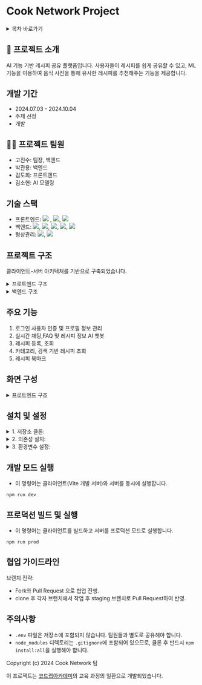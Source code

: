 # Cook Network Project

<details>
<summary>목차 바로가기</summary>
<div markdown="1">

1. [프로젝트 소개](https://github.com/JINSUKO/CookNetwork?tab=readme-ov-file#프로젝트-소개)
2. [개발 기간](https://github.com/JINSUKO/CookNetwork?tab=readme-ov-file#개발-기간)
3. [프로젝트 팀원](https://github.com/JINSUKO/CookNetwork?tab=readme-ov-file#프로젝트-팀원)
4. [기술 스택](https://github.com/JINSUKO/CookNetwork?tab=readme-ov-file#기술-스택)
5. [프로젝트 구조](https://github.com/JINSUKO/CookNetwork?tab=readme-ov-file#프로젝트-구조)
   - 프론트엔드 구조
   - 백엔드 구조
6. [주요 기능](https://github.com/JINSUKO/CookNetwork?tab=readme-ov-file#주요-기능)
7. [화면 구성](https://github.com/JINSUKO/CookNetwork?tab=readme-ov-file#화면-구성)
8. [설치 및 설정](https://github.com/JINSUKO/CookNetwork?tab=readme-ov-file#설치-및-실행)
9. [개발 모드 실행](https://github.com/JINSUKO/CookNetwork?tab=readme-ov-file#개발-모드-실행)
10. [프로덕션 빌드 및 실행](https://github.com/JINSUKO/CookNetwork?tab=readme-ov-file#프로덕션-빌드-및-실행)
11. [협업 가이드라인](https://github.com/JINSUKO/CookNetwork?tab=readme-ov-file#협업-가이드라인)
12. [주의사항](https://github.com/JINSUKO/CookNetwork?tab=readme-ov-file#주의사항)


</div>
</details>

## 📝 프로젝트 소개

 AI 기능 기반 레시피 공유 플랫폼입니다. 사용자들이 레시피를 쉽게 공유할 수 있고, ML 기능을 이용하여 음식 사진을 통해 유사한 레시피를 추천해주는 기능을 제공합니다.

## 개발 기간

 - 2024.07.03 - 2024.10.04
 - 주제 선정
 - 개발

## 💁‍♂️ 프로젝트 팀원

- 고진수: 팀장, 백엔드
- 박관용: 백엔드
- 김도희: 프론트엔드
- 김소현: AI 모델링

## 기술 스택

- 프론트엔드: <img src="https://img.shields.io/badge/JavaScript-F7DF1E?style=flat-square&logo=JavaScript&logoColor=white"> , <img src="https://img.shields.io/badge/React-61DAFB?style=flat-square&logo=React&logoColor=white">, <img src="https://img.shields.io/badge/Vite-646CFF?style=flat-square&logo=Vite&logoColor=white">
- 백엔드: <img src="https://img.shields.io/badge/JavaScript-F7DF1E?style=flat-square&logo=JavaScript&logoColor=white">, <img src="https://img.shields.io/badge/Node.js-5FA04E?style=flat-square&logo=Node.js&logoColor=white">, <img src="https://img.shields.io/badge/Express.js-000000?style=flat-square&logo=Express&logoColor=white">, <img src="https://img.shields.io/badge/Python-3776AB?style=flat-square&logo=Python&logoColor=white">, <img src="https://img.shields.io/badge/FastAPI-009688?style=flat-square&logo=FastAPI&logoColor=white">
- 형상관리: <img src="https://img.shields.io/badge/Git-F05032?style=flat-square&logo=Git&logoColor=white">, <img src="https://img.shields.io/badge/GitHub-181717?style=flat-square&logo=GitHub&logoColor=white">

## 프로젝트 구조

클라이언트-서버 아키텍처를 기반으로 구축되었습니다.

<details>
<summary>프로트엔드 구조</summary>
<div markdown="1">

```
1. 프론트:
   - vite
   - React.js
   - react-bootstrap

2. 주요 컴포넌트:
   - 레이아웃 관련 컴포넌트
   - 데이터 표시 컴포넌트: 배너 슬라이드, 레시피 캐러셀, 검색 결과 표시 등
   - 사용자 인터페이스 컴포넌트: 검색 바, 사용자 정보 모달, 사용자 이름 수정 등

3. 페이지 컴포넌트:
   - 로그인/회원가입 페이지
   - 레시피 상세 페이지
   - 레시피 목록 페이지
   - 사용자 마이페이지
   - 채팅 모달 페이지

4. 상태 관리 및 API 통신:
   - Fetch API를 사용한 인터셉터 큐를 구현하여 토큰 인증 요청을 관리
```

</div>
</details>

<details>
<summary>백엔드 구조</summary>
<div markdown="1">

```
1. 서버:
   - Node.js와 Express.js 프레임워크
   - Python과 FastAPi를 사용하여 구현

2. 데이터베이스:
MariaDB: 주요 정보 관리
   - 사용자 정보
   - 레시피 정보
   - 카테고리
   - 재료
   - 북마크
   - 채팅 메시지

Redis Cloud:
   - 로그인 토큰 정보 관리

Cloudinary:
   - 이미지 파일 저장 및 제공

3. 주요 모듈:
   - 인증 관련 모듈: JWT 및 Redis Cloud를 이용한 유저 인증, Nodemailer 회원가입 인증
   - 채팅 모듈: socket.io 실시간 채팅, OpenAI와 LangChain API를 이용한 채팅 봇
   - 라우터 모듈: 서버 로직 API 구현
   - 이미지 관리 모듈: Cloudinary 서비스로 이미지 파일 관리

4. API 엔드포인트:
   - 사용자 관리: 회원가입, 로그인, 로그아웃, 유저정보 업데이트
   - 레시피 관리: 레시피 조회, 검색, 카테고리별 조회, 등록
   - 카테고리 관리: 카테고리 조회 및 사용자별 카테고리 설정
```

</div>
</details>

## 주요 기능

1. 로그인 사용자 인증 및 프로필 정보 관리
2. 실시간 채팅,FAQ 및 레시피 정보 AI 챗봇
3. 레시피 등록, 조회
4. 카테고리, 검색 기반 레시피 조회
5. 레시피 북마크


## 화면 구성

<details>
<summary>프로트엔드 구조</summary>
<div markdown="1">

|화면 명|화면 명|
|:---:|:---:|
|<img src=""/>|<img src=""/>|
|화면에 대한 설명을 입력합니다.|화면에 대한 설명을 입력합니다.|


|화면 명|
|:---:|
|<img src=""/>|
|화면에 대한 설명을 입력합니다.|

</div>
</details>

## 설치 및 설정

<details>
<summary>1. 저장소 클론:</summary>
<div markdown="1">

```
# 본인 깃허브로 프로젝트 Fork
git clone https://github.com/[본인 GitHub]/CookNetwork.git
cd ./CookNetwork
git checkout -b [개인 작업 branch 이름]
```

</div>
</details>

<details>
<summary>2. 의존성 설치:</summary>
<div markdown="1">

```
# server 와 client의 npm 의존성이 명렁어 하나로 모두 설치된다.
npm run install:all --force

# ai의 파이썬 라이브러리는 수동으로 설치해야함.
cd ./ai
pip install --no-cache-dir fastapi uvicorn
pip install --no-cache-dir python-dotenv langchain langchain-openai langchain-community faiss-cpu pydantic python-multipart
```

</div>
</details>

<details>
<summary>3. 환경변수 설정:</summary>
<div markdown="1">

```
CookNetwork
├── ai
│   └── .env
├── client
│   └── .env.local
├── .env
├── .env.gmail
└── .env.local

# ./ai/.env - 렝체인(LangChain)과 OpenAI 모델 사용을 위한 키 설정이 있습니다.
OPENAI_API_KEY=
LANGCHAIN_TRACING_V2=true
LANGCHAIN_ENDPOINT=https://api.smith.langchain.com
LANGCHAIN_API_KEY=
LANGCHAIN_PROJECT=

# ./client/.env.local - API 요청을 위한 URL 주소가 있습니다.
VITE_HOST_IP=http://localhost:3000
VITE_AI_HOST_IP=http://127.0.0.1:3000

# ./server/.env - JWT 토큰 생성을 위한 키 설정이 있습니다.
SECRET_KEY_ACCESS=
SECRET_KEY_REFRESH=

# ./server/.env.local - 데이터 접속을 위한 API 키 설정이 있습니다.
SQL_HOST=
SQL_PORT=
SQL_USER=
SQL_PW=
SQL_DB=

CLOUDINARY_NAME=
CLOUDINARY_API_KEY=
CLOUDINARY_SECRET_KEY=

#./server/.env.gmail - 이메일 전송을 위한 API 키 설정이 있습니다.
HOST_SERVICE=gmail
GMAIL_EMAIL=
GMAIL_PASSWORD=
```
   
</div>
</details>


## 개발 모드 실행 

- 이 명령어는 클라이언트(Vite 개발 서버)와 서버를 동시에 실행합니다.

```
npm run dev
```

## 프로덕션 빌드 및 실행

- 이 명령어는 클라이언트를 빌드하고 서버를 프로덕션 모드로 실행합니다.

```
npm run prod
```

## 협업 가이드라인

브랜치 전략:
- Fork와 Pull Request 으로 협업 진행.
- clone 후 각자 브랜치에서 작업 후 staging 브랜치로 Pull Request하여 반영.

## 주의사항

- `.env` 파일은 저장소에 포함되지 않습니다. 팀원들과 별도로 공유해야 합니다.
- `node_modules` 디렉토리는 `.gitignore`에 포함되어 있으므로, 클론 후 반드시 `npm install:all`을 실행해야 합니다.


Copyright (c) 2024 Cook Network 팀

이 프로젝트는 [코드랩아카데미](https://www.codelabit.co.kr/)의 교육 과정의 일환으로 개발되었습니다.
